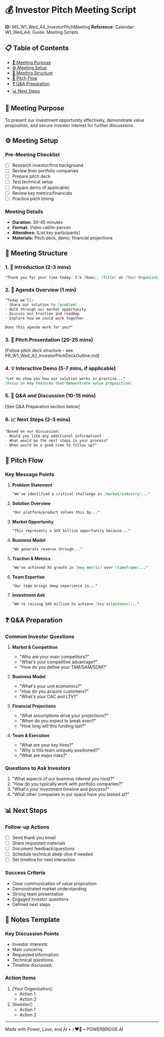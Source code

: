 # 💰 Investor Pitch Meeting Script

**ID:** MS_W1_Wed_A4_InvestorPitchMeeting
**Reference:** Calendar: W1_Wed_A4; Guide: Meeting Scripts

## 📋 Table of Contents
- [🎯 Meeting Purpose](#-meeting-purpose)
- [⚙️ Meeting Setup](#-meeting-setup)
- [📝 Meeting Structure](#-meeting-structure)
- [🎯 Pitch Flow](#-pitch-flow)
- [❓ Q&A Preparation](#-qa-preparation)
- [📊 Next Steps](#-next-steps)

## 🎯 Meeting Purpose
To present our investment opportunity effectively, demonstrate value proposition, and secure investor interest for further discussions.

## ⚙️ Meeting Setup

### Pre-Meeting Checklist
- [ ] Research investor/firm background
- [ ] Review their portfolio companies
- [ ] Prepare pitch deck
- [ ] Test technical setup
- [ ] Prepare demo (if applicable)
- [ ] Review key metrics/financials
- [ ] Practice pitch timing

### Meeting Details
- **Duration:** 30-45 minutes
- **Format:** Video call/In-person
- **Attendees:** [List key participants]
- **Materials:** Pitch deck, demo, financial projections

## 📝 Meeting Structure

### 1. 👋 Introduction (2-3 mins)
```markdown
"Thank you for your time today. I'm [Name], [Title] at [Your Organization]. With me are [introduce team members]. We're excited to share our vision for [Organization Name] and the opportunity we see in the market."
```

### 2. 🎯 Agenda Overview (1 min)
```markdown
"Today we'll:
- Share our solution to [problem]
- Walk through our market opportunity
- Discuss our traction and roadmap
- Explore how we could work together

Does this agenda work for you?"
```

### 3. 🚀 Pitch Presentation (20-25 mins)
[Follow pitch deck structure - see PR_W1_Wed_A2_InvestorPitchDeckOutline.md]

### 4. 💡 Interactive Demo (5-7 mins, if applicable)
```markdown
"Let me show you how our solution works in practice..."
[Focus on key features that demonstrate value proposition]
```

### 5. 💬 Q&A and Discussion (10-15 mins)
[See Q&A Preparation section below]

### 6. 📈 Next Steps (2-3 mins)
```markdown
"Based on our discussion:
- Would you like any additional information?
- What would be the next steps in your process?
- When would be a good time to follow up?"
```

## 🎯 Pitch Flow

### Key Message Points
1. **Problem Statement**
   ```markdown
   "We've identified a critical challenge in [market/industry]..."
   ```

2. **Solution Overview**
   ```markdown
   "Our platform/product solves this by..."
   ```

3. **Market Opportunity**
   ```markdown
   "This represents a $XX billion opportunity because..."
   ```

4. **Business Model**
   ```markdown
   "We generate revenue through..."
   ```

5. **Traction & Metrics**
   ```markdown
   "We've achieved X% growth in [key metric] over [timeframe]..."
   ```

6. **Team Expertise**
   ```markdown
   "Our team brings deep experience in..."
   ```

7. **Investment Ask**
   ```markdown
   "We're raising $XX million to achieve [key milestones]..."
   ```

## ❓ Q&A Preparation

### Common Investor Questions
1. **Market & Competition**
   - "Who are your main competitors?"
   - "What's your competitive advantage?"
   - "How do you define your TAM/SAM/SOM?"

2. **Business Model**
   - "What's your unit economics?"
   - "How do you acquire customers?"
   - "What's your CAC and LTV?"

3. **Financial Projections**
   - "What assumptions drive your projections?"
   - "When do you expect to break even?"
   - "How long will this funding last?"

4. **Team & Execution**
   - "What are your key hires?"
   - "Why is this team uniquely positioned?"
   - "What are major risks?"

### Questions to Ask Investors
1. "What aspects of our business interest you most?"
2. "How do you typically work with portfolio companies?"
3. "What's your investment timeline and process?"
4. "What other companies in our space have you looked at?"

## 📊 Next Steps

### Follow-up Actions
- [ ] Send thank you email
- [ ] Share requested materials
- [ ] Document feedback/questions
- [ ] Schedule technical deep-dive if needed
- [ ] Set timeline for next interaction

### Success Criteria
- Clear communication of value proposition
- Demonstrated market understanding
- Strong team presentation
- Engaged investor questions
- Defined next steps

## 📝 Notes Template

### Key Discussion Points
- Investor interests:
- Main concerns:
- Requested information:
- Technical questions:
- Timeline discussed:

### Action Items
1. [Your Organization]:
   - Action 1
   - Action 2
2. [Investor]:
   - Action 1
   - Action 2

---

Made with Power, Love, and AI • ⚡️❤️🤖 • POWERBRIDGE.AI 